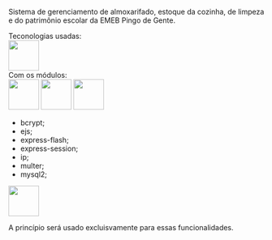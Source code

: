Sistema de gerenciamento de almoxarifado, estoque da cozinha, de limpeza e do patrimônio escolar da EMEB Pingo de Gente.

Teconologias usadas: <br />
<img src="https://cdn.jsdelivr.net/gh/devicons/devicon@latest/icons/nodejs/nodejs-original-wordmark.svg" width="60" height="60"/><br />
Com os módulos: <br />
<img src="https://cdn.jsdelivr.net/gh/devicons/devicon@latest/icons/sequelize/sequelize-original-wordmark.svg" width="60" height="60" />
<img src="https://cdn.jsdelivr.net/gh/devicons/devicon@latest/icons/express/express-original.svg" width="60" height="60"/>
<img src="https://cdn.jsdelivr.net/gh/devicons/devicon@latest/icons/nodemon/nodemon-original.svg" width="60" height="60" /><br />
  - bcrypt;
  - ejs;
  - express-flash;
  - express-session;
  - ip;
  - multer;
  - mysql2; <br />
<img src="https://cdn.jsdelivr.net/gh/devicons/devicon@latest/icons/mysql/mysql-original-wordmark.svg" width="60" height="60" />

A princípio será usado excluisvamente para essas funcionalidades.
